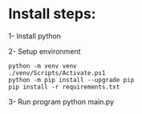 # Install steps:

1- Install python

2- Setup environment
```
python -m venv venv
./venv/Scripts/Activate.ps1
python -m pip install --upgrade pip
pip install -r requirements.txt
```

3- Run program
python main.py
